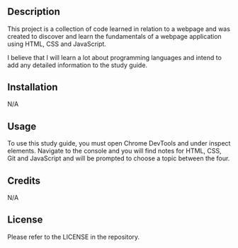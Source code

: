 # <Prework-Study-Guide-2>

## Description

This project is a collection of code learned in relation to a webpage and was created to discover and learn the fundamentals of a webpage application using HTML, CSS and JavaScript.

I believe that I will learn a lot about programming languages and intend to add any detailed information to the study guide.

## Installation

N/A

## Usage

To use this study guide, you must open Chrome DevTools and under inspect elements. Navigate to the console and you will find notes for HTML, CSS, Git and JavaScript and will be prompted to choose a topic between the four.

## Credits

N/A

## License

Please refer to the LICENSE in the repository.

